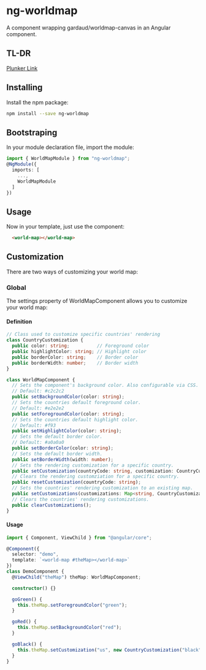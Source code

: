 # ng-worldmap

A component wrapping gardaud/worldmap-canvas in an Angular component.

## TL-DR

[Plunker Link](https://embed.plnkr.co/7rIrzJNmGFJBXshvOXpp/)

## Installing

Install the npm package:

```bash
npm install --save ng-worldmap
```

## Bootstraping

In your module declaration file, import the module:

```typescript
import { WorldMapModule } from "ng-worldmap";
@NgModule({
  imports: [
    ...,
    WorldMapModule
  ]
})
```

## Usage

Now in your template, just use the component:

```html
  <world-map></world-map>
```

## Customization

There are two ways of customizing your world map:

### Global

The settings property of WorldMapComponent allows you to customize your world map:

#### Definition

```typescript
// Class used to customize specific countries' rendering
class CountryCustomization {
  public color: string;          // Foreground color
  public highlightColor: string; // Highlight color
  public borderColor: string;    // Border color
  public borderWidth: number;    // Border width
}

class WorldMapComponent {
  // Sets the component's background color. Also configurable via CSS.
  // Default: #c2c2c2
  public setBackgroundColor(color: string);
  // Sets the countries default foreground color.
  // Default: #e2e2e2
  public setForegroundColor(color: string);
  // Sets the countries default highlight color.
  // Default: #f93
  public setHighlightColor(color: string);
  // Sets the default border color.
  // Default: #a0a0a0
  public setBorderColor(color: string);
  // Sets the default border width.
  public setBorderWidth(width: number);
  // Sets the rendering customization for a specific country.
  public setCustomization(countryCode: string, customization: CountryCustomization);
  // Clears the rendering customziation for a specific country.
  public resetCustomization(countryCode: string);
  // Sets the countries' rendering customization to an existing map.
  public setCustomizations(customizations: Map<string, CountryCustomization>);
  // Clears the countries' rendering customizations.
  public clearCustomizations();
}
```

#### Usage

```typescript
import { Component, ViewChild } from "@angular/core";

@Component({
  selector: "demo",
  template: `<world-map #theMap></world-map>`
})
class DemoComponent {
  @ViewChild("theMap") theMap: WorldMapComponent;

  constructor() {}

  goGreen() {
    this.theMap.setForegroundColor("green");
  }

  goRed() {
    this.theMap.setBackgroundColor("red");
  }

  goBlack() {
    this.theMap.setCustomization("us", new CountryCustomization("black", "gray", "black", 5));
  }
}
```

